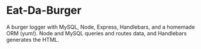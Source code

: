 # Eat-Da-Burger
A burger logger with MySQL, Node, Express, Handlebars, and a homemade ORM (yum!). Node and MySQL queries and routes data, and Handlebars generates the HTML.
